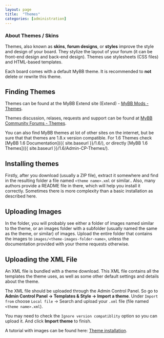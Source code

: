 ```yaml
---
layout: page
title:  "Themes"
categories: [administration]
---
```


### About Themes / Skins

Themes, also known as **skins**, **forum designs**, or **styles**  improve the style and design of your board. They stylize the layout of your forum (it can be front-end design and back-end design). Themes use stylesheets (CSS files) and HTML-based templates.

Each board comes with a default MyBB theme. It is recommended to **not** delete or rewrite this theme.

## Finding Themes

Themes can be found at the MyBB Extend site (Extend) - [MyBB Mods - Themes](http://community.mybb.com/mods.php?action=browse&category=themes).

Themes discussion, relases, requests and support can be found at [MyBB Community Forums - Themes](http://community.mybb.com/forum-103.html).

You can also find MyBB themes at lot of other sites on the internet, but be sure that that themes are 1.8.x version compatible.
For 1.6 Themes check [MyBB 1.6 Documentation]({{ site.baseurl }}/1.6/), or directly [MyBB 1.6 Themes]({{ site.baseurl }}/1.6/Admin-CP-Themes/).

## Installing themes

Firstly, after you download (usually a ZIP file), extract it somewhere and find in the resulting folder a file named  `<theme name>.xml` or similar..
Also, many authors provide a README file in there, which will help you install it correctly. Sometimes there is more complexity than a basic installation as described here.

## Uploading Images

In the folder, you will probably see either a folder of images named similar to the theme, or an images folder with a subfolder (usually named the same as the theme, or similar) of images. Upload the entire folder that contains the images to `images/<theme-images-folder-name>`, unless the documentation provided with your theme requests otherwise.

## Uploading the XML File

An XML file is bundled with a theme download. This XML file contains all the templates the theme uses, as well as some other default settings and details about the theme.

The XML file should be uploaded through the Admin Control Panel. So go to **Admin Control Panel -> Templates & Style -> Import a theme**.
Under `Import from` choose `Local file` -> Search and upload your `.xml` file (file named `<theme name>.xml`).

You may need to check the `Ignore version compatiblity` option so you can upload it. And click **Import theme** to finish.

A tutorial with images can be found here: [Theme installation](http://community.mybb.com/thread-163256.html).
